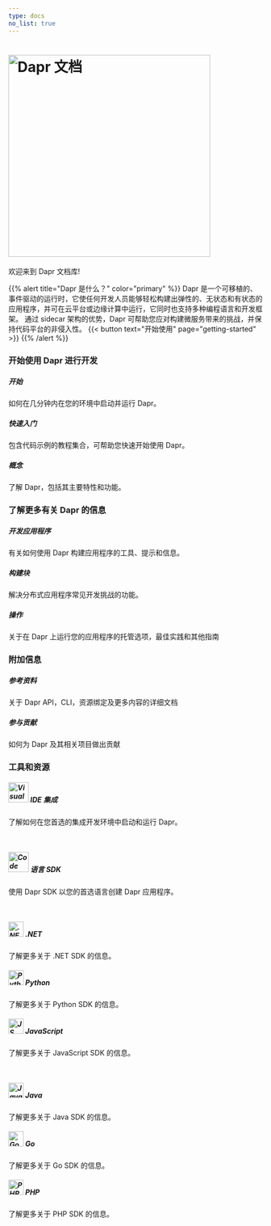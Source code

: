 ```yaml
---
type: docs
no_list: true
---
```


# <img src="/images/home-title.png" alt="Dapr 文档" width=400>

欢迎来到 Dapr 文档库!


{{% alert title="Dapr 是什么？" color="primary" %}}
Dapr 是一个可移植的、事件驱动的运行时，它使任何开发人员能够轻松构建出弹性的、无状态和有状态的应用程序，并可在云平台或边缘计算中运行，它同时也支持多种编程语言和开发框架。 通过 sidecar 架构的优势，Dapr 可帮助您应对构建微服务带来的挑战，并保持代码平台的非侵入性。
{{< button text="开始使用" page="getting-started" >}}
{{% /alert %}}


### 开始使用 Dapr 进行开发

<div class="card-deck">
  <div class="card">
    <div class="card-body">
      <h5 class="card-title"><b>开始</b></h5>
      <p class="card-text">如何在几分钟内在您的环境中启动并运行 Dapr。</p>
      <a href="{{< ref getting-started >}}" class="stretched-link"></a>
    </div>
  </div>
  <div class="card">
    <div class="card-body">
      <h5 class="card-title"><b>快速入门</b></h5>
      <p class="card-text">包含代码示例的教程集合，可帮助您快速开始使用 Dapr。</p>
      <a href="{{< ref quickstarts >}}" class="stretched-link"></a>
    </div>
  </div>
  <div class="card">
    <div class="card-body">
      <h5 class="card-title"><b>概念</b></h5>
      <p class="card-text">了解 Dapr，包括其主要特性和功能。</p>
      <a href="{{< ref concepts >}}" class="stretched-link"></a>
    </div>
  </div>
</div>

### 了解更多有关 Dapr 的信息

<div class="card-deck">
  <div class="card">
    <div class="card-body">
      <h5 class="card-title"><b>开发应用程序</b></h5>
      <p class="card-text">有关如何使用 Dapr 构建应用程序的工具、提示和信息。</p>
      <a href="{{< ref developing-applications >}}" class="stretched-link"></a>
    </div>
  </div>
  <div class="card">
    <div class="card-body">
      <h5 class="card-title"><b>构建块</b></h5>
      <p class="card-text">解决分布式应用程序常见开发挑战的功能。</p>
      <a href="{{< ref building-blocks-concept >}}" class="stretched-link"></a>
    </div>
  </div>
  <div class="card">
    <div class="card-body">
      <h5 class="card-title"><b>操作</b></h5>
      <p class="card-text">关于在 Dapr 上运行您的应用程序的托管选项，最佳实践和其他指南</p>
      <a href="{{< ref operations >}}" class="stretched-link"></a>
    </div>
  </div>
</div>

### 附加信息

<div class="card-deck">
  <div class="card">
    <div class="card-body">
      <h5 class="card-title"><b>参考资料</b></h5>
      <p class="card-text">关于 Dapr API，CLI，资源绑定及更多内容的详细文档</p>
      <a href="{{< ref reference >}}" class="stretched-link"></a>
    </div>
  </div>
  <div class="card">
    <div class="card-body">
      <h5 class="card-title"><b>参与贡献</b></h5>
      <p class="card-text">如何为 Dapr 及其相关项目做出贡献</p>
      <a href="{{< ref contributing >}}" class="stretched-link"></a>
    </div>
  </div>
</div>

### 工具和资源

<div class="card-deck">
  <div class="card">
    <div class="card-body">
      <h5 class="card-title">
        <img src="/images/homepage/vscode.svg" alt="Visual Studio Code" width=40>
        <b>IDE 集成</b>
      </h5>
      <p class="card-text">
        了解如何在您首选的集成开发环境中启动和运行 Dapr。
      </p>
      <a href="{{< ref ides >}}" class="stretched-link"></a>
    </div>
  </div>
</div>

<br>
<div class="card-deck">
<div class="card">
    <div class="card-body">
      <h5 class="card-title">
        <img src="/images/homepage/code.svg" alt="Code icon" width=40>
        <b>语言 SDK</b>
      </h5>
      <p class="card-text">
        使用 Dapr SDK 以您的首选语言创建 Dapr 应用程序。
      </p>
      <a href="{{< ref sdks >}}" class="stretched-link"></a>
    </div>
  </div>
</div>

<br>
<div class="card-deck">
  <div class="card">
    <div class="card-body">
      <h5 class="card-title">
        <img src="/images/homepage/dotnet.png" alt=".NET logo" width=30>
        <b>.NET</b>
      </h5>
      <p class="card-text">
        了解更多关于 .NET SDK 的信息。
      </p>
      <a href="{{< ref dotnet >}}" class="stretched-link"></a>
    </div>
  </div>
  <div class="card">
    <div class="card-body">
      <h5 class="card-title">
        <img src="/images/homepage/python.png" alt="Python logo" width=30>
        <b>Python</b>
      </h5>
      <p class="card-text">
        了解更多关于 Python SDK 的信息。
      </p>
      <a href="{{< ref python >}}" class="stretched-link"></a>
    </div>
  </div>
  <div class="card">
    <div class="card-body">
      <h5 class="card-title">
        <img src="/images/homepage/javascript.png" alt="JS logo" width=30>
        <b>JavaScript</b>
      </h5>
      <p class="card-text">
        了解更多关于 JavaScript SDK 的信息。
      </p>
      <a href="{{< ref js >}}" class="stretched-link"></a>
    </div>
  </div>
</div>

<br>
<div class="card-deck">
<div class="card">
    <div class="card-body">
      <h5 class="card-title">
        <img src="/images/homepage/javalang.png" alt="Java logo" width=30>
        <b>Java</b>
      </h5>
      <p class="card-text">
        了解更多关于 Java SDK 的信息。
      </p>
      <a href="{{< ref java >}}" class="stretched-link"></a>
    </div>
  </div>
  <div class="card">
    <div class="card-body">
      <h5 class="card-title">
        <img src="/images/homepage/golang.svg" alt="Go logo" width=30>
        <b>Go</b>
      </h5>
      <p class="card-text">
        了解更多关于 Go SDK 的信息。
      </p>
      <a href="{{< ref go >}}" class="stretched-link"></a>
    </div>
  </div>
  <div class="card">
    <div class="card-body">
      <h5 class="card-title">
        <img src="/images/homepage/php.png" alt="PHP logo" width=30>
        <b>PHP</b>
      </h5>
      <p class="card-text">
        了解更多关于 PHP SDK 的信息。
      </p>
      <a href="{{< ref php >}}" class="stretched-link"></a>
    </div>
  </div>
</div>